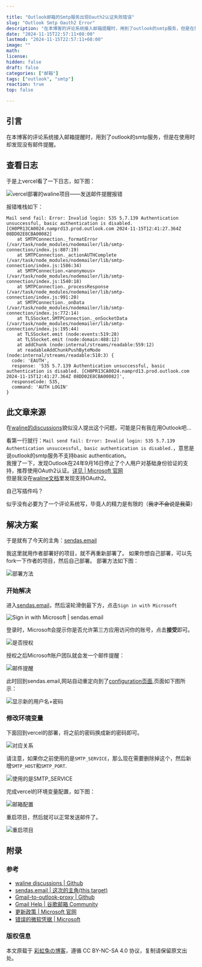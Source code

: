 ```yaml
---

title: "Outlook邮箱的Smtp服务出现Oauth2认证失败错误"
slug: "Outlook Smtp Oauth2 Error"
description: "在本博客的评论系统接入邮箱提醒时，用到了outlook的smtp服务，但是在使用时却发现了一个错误。"
date: "2024-11-15T22:57:11+08:00"
lastmod: "2024-11-15T22:57:11+08:00"
image: ""
math: 
license: 
hidden: false
draft: false 
categories: ["邮箱"]
tags: ["outlook", "smtp"]
reaction: true
top: false

---
```


## 引言

在本博客的评论系统接入邮箱提醒时，用到了outlook的smtp服务，但是在使用时却发现没有邮件提醒。

## 查看日志

于是上vercel看了一下日志，如下图：

![vercel部署的waline项目——发送邮件提醒报错](https://s2.loli.net/2024/11/15/wl5o4EAj2GBv3sI.png)

报错堆栈如下：
```
Mail send fail: Error: Invalid login: 535 5.7.139 Authentication unsuccessful, basic authentication is disabled. [CH0PR13CA0024.namprd13.prod.outlook.com 2024-11-15T12:41:27.364Z 08DD02E8CBA00082]
    at SMTPConnection._formatError (/var/task/node_modules/nodemailer/lib/smtp-connection/index.js:807:19)
    at SMTPConnection._actionAUTHComplete (/var/task/node_modules/nodemailer/lib/smtp-connection/index.js:1586:34)
    at SMTPConnection.<anonymous> (/var/task/node_modules/nodemailer/lib/smtp-connection/index.js:1540:18)
    at SMTPConnection._processResponse (/var/task/node_modules/nodemailer/lib/smtp-connection/index.js:991:20)
    at SMTPConnection._onData (/var/task/node_modules/nodemailer/lib/smtp-connection/index.js:772:14)
    at TLSSocket.SMTPConnection._onSocketData (/var/task/node_modules/nodemailer/lib/smtp-connection/index.js:195:44)
    at TLSSocket.emit (node:events:519:28)
    at TLSSocket.emit (node:domain:488:12)
    at addChunk (node:internal/streams/readable:559:12)
    at readableAddChunkPushByteMode (node:internal/streams/readable:510:3) {
  code: 'EAUTH',
  response: '535 5.7.139 Authentication unsuccessful, basic authentication is disabled. [CH0PR13CA0024.namprd13.prod.outlook.com 2024-11-15T12:41:27.364Z 08DD02E8CBA00082]',
  responseCode: 535,
  command: 'AUTH LOGIN'
}
```

## 此文章来源

在[waline的discussions](https://github.com/orgs/walinejs/discussions)貌似没人提出这个问题，可能是只有我在用Outlook吧...  


看第一行就行：`Mail send fail: Error: Invalid login: 535 5.7.139 Authentication unsuccessful, basic authentication is disabled.`，意思是说outlook的smtp服务不支持basic authentication。  
我搜了一下，发现Outlook在24年9月16日停止了个人用户对基础身份验证的支持，推荐使用OAuth2认证。[详见 | Microsoft 官网](https://techcommunity.microsoft.com/blog/outlook/keeping-our-outlook-personal-email-users-safe-reinforcing-our-commitment-to-secu/4164184)   
但是我没在[waline文档](https://waline.js.org/reference/server/env.html#邮件)里发现支持OAuth2。  

自己写插件吗？

似乎没有必要为了一个评论系统写，毕竟人的精力是有限的（~~我才不会说是我菜~~）

## 解决方案

于是就有了今天的主角：[sendas.email](https://sendas.email/)   

我这里就用作者部署好的项目，就不再重新部署了。
如果你想自己部署，可以先fork一下作者的项目，然后自己部署。
部署方法如下图：

![部署方法](https://s2.loli.net/2024/11/16/Z2ROoCiN78X9bcA.jpg)

### 开始解决

进入[sendas.email](https://sendas.email/)，然后滚轮滑倒最下方，点击`Sign in with Microsoft`  

![Sign in with Microsoft | sendas.email](https://s2.loli.net/2024/11/16/nvXBIkVYOZ2CSQx.png)

登录时，Microsoft会提示你是否允许第三方应用访问你的账号，点击**接受**即可。

![是否授权](https://s2.loli.net/2024/11/16/5OY3qFZXu2NGvgb.png)

授权之后Microsoft账户团队就会发一个邮件提醒：

![邮件提醒](https://s2.loli.net/2024/11/16/SkPVCUp45gBunwI.png)

此时回到sendas.email,网站自动重定向到了[configuration页面](https://sendas.email/configuration),页面如下图所示：  

![显示新的用户名+密码](https://s2.loli.net/2024/11/16/XV5Gr8wY1hdtJ4H.png)

### 修改环境变量

下面回到vercel的部署，将之前的密码换成新的密码即可。

![对应关系](https://s2.loli.net/2024/11/16/ixrA7yskvpw9H4h.png)

请注意，如果你之前使用的是`SMTP_SERVICE`，那么现在需要删除掉这个，然后新增`SMTP_HOST`和`SMTP_PORT`.

![使用的是SMTP_SERVICE](https://s2.loli.net/2024/11/16/zxqafYFO6iVjIMR.png)

完成vercel的环境变量配置，如下图：

![邮箱配置](https://s2.loli.net/2024/11/16/aHElFG3j1M6XZwC.png)

重启项目，然后就可以正常发送邮件了。

![重启项目](https://s2.loli.net/2024/11/16/vncROktPExoCH8h.png)


## 附录

### 参考

* [waline discussions | Github](https://github.com/orgs/walinejs/discussions)  
* [sendas.email | 这次的主角(this target)](https://sendas.email/)  
* [Gmail-to-outlook-proxy | Github](https://github.com/jasperchan/gmail-to-outlook-proxy)  
* [Gmail Help | 谷歌邮箱 Community](https://support.google.com/mail/thread/298145809/outlook-smtp-authentication-errors?hl=en)  
* [更新政策 | Microsoft 官网](https://techcommunity.microsoft.com/blog/outlook/keeping-our-outlook-personal-email-users-safe-reinforcing-our-commitment-to-secu/4164184)  
* [错误的微软凭据 | Microsoft](https://support.microsoft.com/en-us/office/pop-imap-and-smtp-settings-for-outlook-com-d088b986-291d-42b8-9564-9c414e2aa040)

### 版权信息

本文原载于 [彩虹兔の博客](https://cai-hong-tu-blog.pages.dev/)，遵循 CC BY-NC-SA 4.0 协议，复制请保留原文出处。
